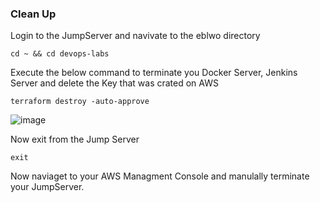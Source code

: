 ### Clean Up

Login to the JumpServer and navivate to the eblwo directory
```
cd ~ && cd devops-labs
```
Execute the below command to terminate you Docker Server, Jenkins Server and delete the Key that was crated on AWS
```
terraform destroy -auto-approve
```
![image](https://github.com/user-attachments/assets/3ff871a7-f8d5-4431-a1ff-5d02d79e382a)

Now exit from the Jump Server
```
exit
```
Now naviaget to your AWS Managment Console and manulally terminate your JumpServer.
